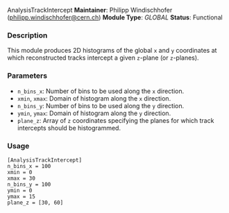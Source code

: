 AnalysisTrackIntercept
**Maintainer**: Philipp Windischhofer (<philipp.windischhofer@cern.ch>)
**Module Type**: *GLOBAL*
**Status**: Functional

### Description
This module produces 2D histograms of the global `x` and `y` coordinates at which reconstructed tracks intercept a given `z`-plane (or `z`-planes). 

### Parameters
* `n_bins_x`: Number of bins to be used along the `x` direction.
* `xmin`, `xmax`: Domain of histogram along the `x` direction.
* `n_bins_y`: Number of bins to be used along the `y` direction.
* `ymin`, `ymax`: Domain of histogram along the `y` direction.
* `plane_z`: Array of `z` coordinates specifying the planes for which track intercepts should be histogrammed.

### Usage
```
[AnalysisTrackIntercept]
n_bins_x = 100
xmin = 0 
xmax = 30
n_bins_y = 100
ymin = 0 
ymax = 15 
plane_z = [30, 60]
```
